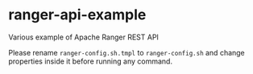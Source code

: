 # ranger-api-example
Various example of Apache Ranger REST API

Please rename `ranger-config.sh.tmpl` to `ranger-config.sh` and change properties inside it before running any command.
